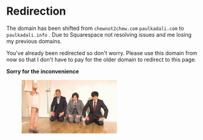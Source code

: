 # Redirection

The domain has been shifted from `chewnot2chew.com`  `paulkadali.com` to `paulkadali.info` . Due to Squarespace not resolving issues and me losing my previous domains.

You've already been redirected so don't worry. Please use this domain from now so that I don't have to pay for the older domain to redirect to this page.

&#x20;                                                                      **Sorry for the inconvenience**

<figure><img src=".gitbook/assets/sorry.gif" alt=""><figcaption></figcaption></figure>
